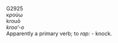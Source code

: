<body>
  <p>G2925<br>  κρούω  <br> krouō  <br><i>kroo‘-o </i><br>Apparently a primary verb; to <i>rap:</i> - knock.<br></p>
 </body>